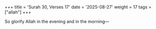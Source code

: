 +++
title = 'Surah 30, Verses 17'
date = '2025-08-27'
weight = 17
tags = ["allah"]
+++

So glorify Allah in the evening and in the morning—